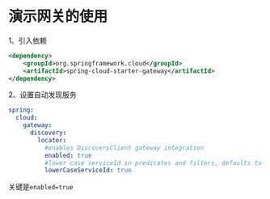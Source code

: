 # 演示网关的使用

1、引入依赖
```xml
<dependency>
    <groupId>org.springframework.cloud</groupId>
    <artifactId>spring-cloud-starter-gateway</artifactId>
</dependency>
```

2、设置自动发现服务
```yaml
spring:
  cloud:
    gateway:
      discovery:
        locator:
          #enables DiscoveryClient gateway integration
          enabled: true
          #lower case serviceId in predicates and filters, defaults to false
          lowerCaseServiceId: true
```
关键是`enabled=true`